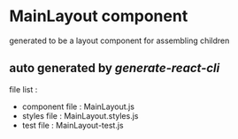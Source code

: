 # MainLayout component

generated to be a layout component for assembling children

## auto generated by *generate-react-cli*

file list : 
- component file : MainLayout.js
- styles file : MainLayout.styles.js
- test file : MainLayout-test.js
